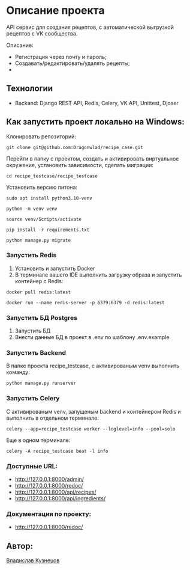 # Описание проекта

API сервис для создания рецептов, с автоматической выгрузкой рецептов с VK сообщества.

Описание:
* Регистрация через почту и пароль;
* Создавать/редактировать/удалять рецепты;
* 

## Технологии
* Backand: Django REST API, Redis, Celery, VK API, Unittest, Djoser

## Как запустить проект локально на Windows:

Клонировать репозиторий:

`git clone git@github.com:Dragonwlad/recipe_case.git`

Перейти в папку с проектом, создать и активировать виртуальное окружение, установить зависимости, сделать миграции:

`cd recipe_testcase/recipe_testcase`

Установить версию питона:

`sudo apt install python3.10-venv`

`python -m venv venv`

`source venv/Scripts/activate`

`pip install -r requirements.txt`

`python manage.py migrate`


### Запустить Redis

1. Установить и запустить Docker
2. В терминале вашего IDE выполнить загрузку образа и запустить контейнер с Redis:

`docker pull redis:latest`

`docker run --name redis-server -p 6379:6379 -d redis:latest`

### Запустить БД Postgres

1. Запустить БД
2. Внести данные БД в проект в .env по шаблону .env.example

### Запустить Backend

В папке проекта recipe_testcase, с активированым venv выполнить команду: 

`python manage.py runserver`


### Запустить Celery

С активированым venv, запущеным backend и контейнером Redis и выполнить в отдельном терминале:

`celery --app=recipe_testcase worker --loglevel=info --pool=solo`

Еще в одном терминале:

`celery -A recipe_testcase beat -l info`

### Доступные URL:

* http://127.0.0.1:8000/admin/
* http://127.0.0.1:8000/redoc/ 
* http://127.0.0.1:8000/api/recipes/
* http://127.0.0.1:8000/api/ingredients/

### Документация по проекту:

* http://127.0.0.1:8000/redoc/ 


## Автор:
[Владислав Кузнецов](https://github.com/Dragonwlad)
